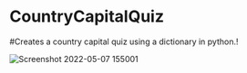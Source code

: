 # CountryCapitalQuiz
#Creates a country capital quiz using a dictionary in python.!


![Screenshot 2022-05-07 155001](https://user-images.githubusercontent.com/104876738/167269650-f5358b78-3324-4f09-83fb-7dd751c1c3dd.png)

